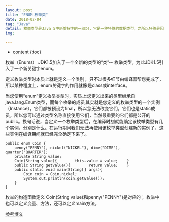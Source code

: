 ```yaml
---
layout: post
title: "ENUM 枚举类"
date: 2018-02-04
tag: "Java"
detail: 枚举类型是Java 5中新增特性的一部分，它是一种特殊的数据类型，之所以特殊是因为它既是一种类(class)类型却又比类类型多了些特殊的约束，但是这些约束的存在也造就了枚举类型的简洁性、安全性以及便捷性。
img: 

---
```


* content
{:toc}



枚举（Enums）
JDK1.5加入了一个全新的类型的“类”-- 枚举类型。为此JDK1.5引入了一个新关键字enum。

定义枚举类型时本质上就是定义一个类别，只不过很多细节由编译器帮您完成了，所以某种程度上，enum关键字的作用就像是class或interface。

当您使用“enum”定义枚举类型时，实质上您定义出来的类型继承自java.lang.Enum类型，而每个枚举的成员其实就是您定义的枚举类型的一个实例（Instance），它们都被预设为final，所以您无法改变它们，它们也是static成员，所以您可以通过类型名称直接使用它们，当然最重要的它们都是公开的public。换句话说，当定义一个枚举类型后，在编译时刻就能确定该枚举类型有几个实例，分别是什么。在运行期间我们无法再使用该枚举类型创建新的实例了，这些实例在编译期间就已经完全确定下来了。

```
public enum Coin {    
    penny("PENNY"), nickel("NICKEL"), dime("DIME"), quarter("QUARTER");
    private String value;
    Coin(String value){        this.value = value;    }        
    public String getValue(){        return value;    }        
    public static void main(String[] args){        
        Coin coin = Coin.nickel;        
        System.out.println(coin.getValue());    
    }
}  
```

枚举的构造函数定义 Coin(String value)和penny("PENNY")是对应的；
枚举中也可以定义变量、方法，还可以定义main方法。

[参考博文](http://blog.csdn.net/zlfprogram/article/details/74066800)



